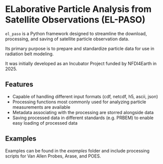 <!--
SPDX-FileCopyrightText: 2025 GFZ Helmholtz Centre for Geosciences
SPDX-FileContributor: Bernhard Haas

SPDX-License-Identifier: Apache 2.0
-->

# ELaborative Particle Analysis from Satellite Observations (EL-PASO)

`el_paso` is a Python framework designed to streamline the download, processing, and saving of satellite particle observation data.

Its primary purpose is to prepare and standardize particle data for use in radiation belt modeling.

It was initially developed as an Incubator Project funded by NFDI4Earth in 2025.

## Features

- Capable of handling different input formats (cdf, netcdf, h5, ascii, json)
- Processing functions most commonly used for analyzing particle measurements are available
- Metadata associating with the processing are storred alongside data
- Saving processed data in different standards (e.g. PRBEM) to enable easy loading of processed data

## Examples

Examples can be found in the *examples* folder and include processing scripts for Van Allen Probes, Arase, and POES.
